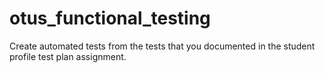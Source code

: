 # otus_functional_testing
Create automated tests from the tests that you documented in the student profile test plan assignment.
